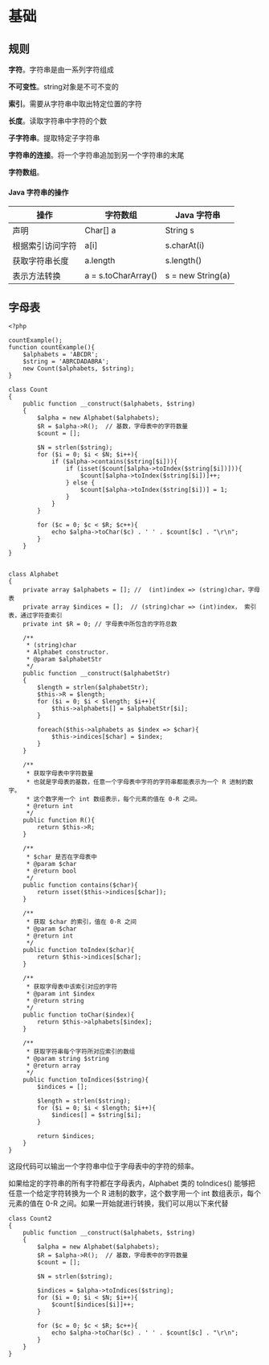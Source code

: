 # 基础

## 规则

**字符**。字符串是由一系列字符组成

**不可变性**。string对象是不可不变的

**索引**。需要从字符串中取出特定位置的字符

**长度**。读取字符串中字符的个数

**子字符串**。提取特定子字符串

**字符串的连接**。将一个字符串追加到另一个字符串的末尾

**字符数组**。

#### Java 字符串的操作

| 操作             | 字符数组            | Java 字符串       |
| ---------------- | ------------------- | ----------------- |
| 声明             | Char[] a            | String s          |
| 根据索引访问字符 | a[i]                | s.charAt(i)       |
| 获取字符串长度   | a.length            | s.length()        |
| 表示方法转换     | a = s.toCharArray() | s = new String(a) |

## 字母表

```
<?php

countExample();
function countExample(){
    $alphabets = 'ABCDR';
    $string = 'ABRCDADABRA';
    new Count($alphabets, $string);
}

class Count
{
    public function __construct($alphabets, $string)
    {
        $alpha = new Alphabet($alphabets);
        $R = $alpha->R();  // 基数，字母表中的字符数量
        $count = [];

        $N = strlen($string);
        for ($i = 0; $i < $N; $i++){
            if ($alpha->contains($string[$i])){
                if (isset($count[$alpha->toIndex($string[$i])])){
                    $count[$alpha->toIndex($string[$i])]++;
                } else {
                    $count[$alpha->toIndex($string[$i])] = 1;
                }
            }
        }

        for ($c = 0; $c < $R; $c++){
            echo $alpha->toChar($c) . ' ' . $count[$c] . "\r\n";
        }
    }
}


class Alphabet
{
    private array $alphabets = []; //  (int)index => (string)char，字母表
    private array $indices = [];  // (string)char => (int)index， 索引表，通过字符查索引
    private int $R = 0; // 字母表中所包含的字符总数

    /**
     * (string)char
     * Alphabet constructor.
     * @param $alphabetStr
     */
    public function __construct($alphabetStr)
    {
        $length = strlen($alphabetStr);
        $this->R = $length;
        for ($i = 0; $i < $length; $i++){
            $this->alphabets[] = $alphabetStr[$i];
        }

        foreach($this->alphabets as $index => $char){
            $this->indices[$char] = $index;
        }
    }

    /**
     * 获取字母表中字符数量
     * 也就是字母表的基数，任意一个字母表中字符的字符串都能表示为一个 R 进制的数字。
     * 这个数字用一个 int 数组表示，每个元素的值在 0-R 之间。
     * @return int
     */
    public function R(){
        return $this->R;
    }

    /**
     * $char 是否在字母表中
     * @param $char
     * @return bool
     */
    public function contains($char){
        return isset($this->indices[$char]);
    }

    /**
     * 获取 $char 的索引，值在 0-R 之间
     * @param $char
     * @return int
     */
    public function toIndex($char){
        return $this->indices[$char];
    }

    /**
     * 获取字母表中该索引对应的字符
     * @param int $index
     * @return string
     */
    public function toChar($index){
        return $this->alphabets[$index];
    }

    /**
     * 获取字符串每个字符所对应索引的数组
     * @param string $string
     * @return array
     */
    public function toIndices($string){
        $indices = [];

        $length = strlen($string);
        for ($i = 0; $i < $length; $i++){
            $indices[] = $string[$i];
        }

        return $indices;
    }
}
```

这段代码可以输出一个字符串中位于字母表中的字符的频率。

如果给定的字符串的所有字符都在字母表内，Alphabet 类的 toIndices() 能够把任意一个给定字符转换为一个 R 进制的数字，这个数字用一个 int 数组表示，每个元素的值在 0-R 之间。如果一开始就进行转换，我们可以用以下来代替

```
class Count2
{
    public function __construct($alphabets, $string)
    {
        $alpha = new Alphabet($alphabets);
        $R = $alpha->R();  // 基数，字母表中的字符数量
        $count = [];

        $N = strlen($string);

        $indices = $alpha->toIndices($string);
        for ($i = 0; $i < $N; $i++){
            $count[$indices[$i]]++;
        }

        for ($c = 0; $c < $R; $c++){
            echo $alpha->toChar($c) . ' ' . $count[$c] . "\r\n";
        }
    }
}
```

